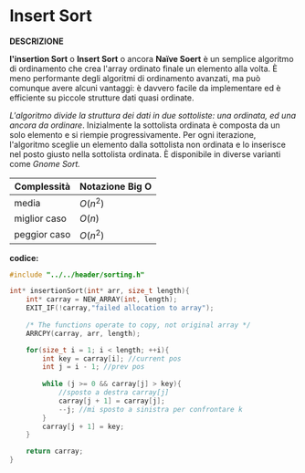 # Insert Sort

**DESCRIZIONE**

**l'insertion Sort** o **Insert Sort** o ancora **Naïve Soert** è un semplice algoritmo di ordinamento che crea l'array ordinato finale un elemento alla volta. È meno performante degli algoritmi di ordinamento avanzati, ma può comunque avere alcuni vantaggi: è davvero facile da implementare ed è efficiente su piccole strutture dati quasi ordinate. 

*L'algoritmo divide la struttura dei dati in due sottoliste: una ordinata, ed una ancora da ordinare*. Inizialmente la sottolista ordinata è composta da un solo elemento e si riempie progressivamente. Per ogni iterazione, l'algoritmo sceglie un elemento dalla sottolista non ordinata e lo inserisce nel posto giusto nella sottolista ordinata. È disponibile in diverse varianti come *Gnome Sort.*

| Complessità  | Notazione Big O |
| ------------ | --------------- |
| media        | $O(n^2)$        |
| miglior caso | $O(n)$          |
| peggior caso | $O(n^2)$        |



**codice:**

```c
#include "../../header/sorting.h"

int* insertionSort(int* arr, size_t length){
    int* carray = NEW_ARRAY(int, length);
    EXIT_IF(!carray,"failed allocation to array");
    
    /* The functions operate to copy, not original array */
    ARRCPY(carray, arr, length);

    for(size_t i = 1; i < length; ++i){
        int key = carray[i]; //current pos
        int j = i - 1; //prev pos
        
        while (j >= 0 && carray[j] > key){
            //sposto a destra carray[j]
            carray[j + 1] = carray[j];
            --j; //mi sposto a sinistra per confrontare k
        }
        carray[j + 1] = key;
    }

    return carray;
}

```


